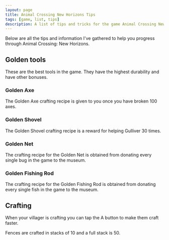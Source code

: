 ```yaml
---
layout: page
title: Animal Crossing New Horizons Tips
tags: [game, list, tips]
description: A list of tips and tricks for the game Animal Crossing New Horizons on the Nintendo Switch
---
```


Below are all the tips and information I've gathered to help you progress through Animal Crossing: New Horizons.

## Golden tools
These are the best tools in the game. They have the highest durability and have other bonuses.

### Golden Axe
The Golden Axe crafting recipe is given to you once you have broken 100 axes.

### Golden Shovel
The Golden Shovel crafting recipe is a reward for helping Gulliver 30 times.

### Golden Net
The crafting recipe for the Golden Net is obtained from donating every single bug in the game to the museum.

### Golden Fishing Rod
The crafting recipe for the Golden Fishing Rod is obtained from donating every single fish in the game to the museum.

## Crafting

When your villager is crafting you can tap the A button to make them craft faster.

Fences are crafted in stacks of 10 and a full stack is 50.
